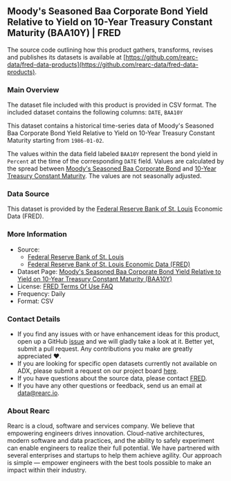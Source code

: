 ## Moody's Seasoned Baa Corporate Bond Yield Relative to Yield on 10-Year Treasury Constant Maturity (BAA10Y) | FRED

The source code outlining how this product gathers, transforms, revises and publishes its datasets is available at [https://github.com/rearc-data/fred-data-products](https://github.com/rearc-data/fred-data-products).

### Main Overview
The dataset file included with this product is provided in CSV format. The included dataset contains the following columns: 
`DATE`, `BAA10Y`

This dataset contains a historical time-series data of Moody's Seasoned Baa Corporate Bond Yield Relative to Yield on 10-Year Treasury Constant Maturity starting from `1986-01-02`. 
 
The values within the data field labeled `BAA10Y` represent the bond yield in `Percent` at the time of the corresponding `DATE` field. Values are calculated by the spread between [Moody's Seasoned Baa Corporate Bond](https://fred.stlouisfed.org/series/DBAA) and [10-Year Treasury Constant Maturity](https://fred.stlouisfed.org/series/BC_10YEAR). The values are not seasonally adjusted.

### Data Source
This dataset is provided by the [Federal Reserve Bank of St. Louis](https://fred.stlouisfed.org/) Economic Data (FRED). 

### More Information
- Source: 
  - [Federal Reserve Bank of St. Louis](https://www.stlouisfed.org)
  - [Federal Reserve Bank of St. Louis Economic Data (FRED)](https://fred.stlouisfed.org/)
- Dataset Page: [Moody's Seasoned Baa Corporate Bond Yield Relative to Yield on 10-Year Treasury Constant Maturity (BAA10Y)](https://fred.stlouisfed.org/series/BAA10Y)
- License: [FRED Terms Of Use FAQ](https://fred.stlouisfed.org/legal/)
- Frequency: Daily
- Format: CSV

### Contact Details
- If you find any issues with or have enhancement ideas for this product, open up a GitHub [issue](https://github.com/rearc-data/fred-permit/issues) and we will gladly take a look at it. Better yet, submit a pull request. Any contributions you make are greatly appreciated :heart:.
- If you are looking for specific open datasets currently not available on ADX, please submit a request on our project board [here](https://github.com/orgs/rearc-data/projects/1).
- If you have questions about the source data, please contact [FRED](https://fred.stlouisfed.org/contactus/).
- If you have any other questions or feedback, send us an email at data@rearc.io.

### About Rearc
Rearc is a cloud, software and services company. We believe that empowering engineers drives innovation. Cloud-native architectures, modern software and data practices, and the ability to safely experiment can enable engineers to realize their full potential. We have partnered with several enterprises and startups to help them achieve agility. Our approach is simple — empower engineers with the best tools possible to make an impact within their industry.
